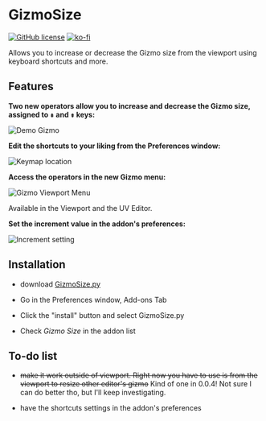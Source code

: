 # GizmoSize

[![GitHub license](https://img.shields.io/github/license/L0Lock/GizmoSize?style=for-the-badge)](https://github.com/L0Lock/GizmoSize/blob/master/LICENSE) [![ko-fi](https://www.ko-fi.com/img/githubbutton_sm.svg)](https://ko-fi.com/H2H818FHX)

Allows you to increase or decrease the Gizmo size from the viewport using keyboard shortcuts and more.

## Features

**Two new operators allow you to increase and decrease the Gizmo size, assigned to <kbd>⇞</kbd> and <kbd>⇟</kbd> keys:**

![Demo Gizmo](https://i.imgur.com/DmhuwMN.gif)

**Edit the shortcuts to your liking from the Preferences window:**

![Keymap location](https://i.imgur.com/AHWXKqT.png)

**Access the operators in the new Gizmo menu:**

![Gizmo Viewport Menu](https://i.imgur.com/nS3pq1Z.png)

Available in the Viewport and the UV Editor.

**Set the increment value in the addon's preferences:**

![Increment setting](https://i.imgur.com/PihtIS0.png)

## Installation

- download [GizmoSize.py](GizmoSize.py)

- Go in the Preferences window, Add-ons Tab

- Click the "install" button and select GizmoSize.py

- Check *Gizmo Size* in the addon list

## To-do list

- ~~make it work outside of viewport. Right now you have to use is from the viewport to resize other editor's gizmo~~ Kind of one in 0.0.4! Not sure I can do better tho, but I'll keep investigating.

- have the shortcuts settings in the addon's preferences
